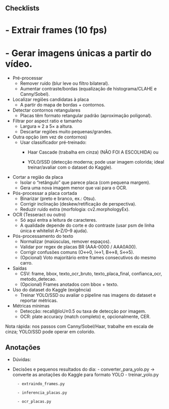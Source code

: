 ## Checklists
# - Extrair frames (10 fps)
#  - Gerar imagens únicas a partir do vídeo.
- Pré-processar
  - Remover ruído (blur leve ou filtro bilateral).
  - Aumentar contraste/bordas (equalização de histograma/CLAHE e Canny/Sobel).
- Localizar regiões candidatas à placa
  - A partir do mapa de bordas + contornos.
- Detectar contornos retangulares
  - Placas têm formato retangular padrão (aproximação poligonal).
- Filtrar por aspect ratio e tamanho
  - Largura ≈ 2 a 5× a altura.
  - Descartar regiões muito pequenas/grandes.
- Outra opção (em vez de contornos)
  - Usar classificador pré-treinado:
    - Haar Cascade (trabalha em cinza) (NÃO FOI A ESCOLHIDA) ou


    - YOLO/SSD (detecção moderna; pode usar imagem colorida; ideal treinar/avaliar com o dataset do Kaggle).
- Cortar a região da placa
  - Isolar o “retângulo” que parece placa (com pequena margem).
  - Gera uma nova imagem menor que vai para o OCR.
- Pós-processar a placa cortada
  - Binarizar (preto e branco, ex.: Otsu).
  - Corrigir inclinação (deskew/retificação de perspectiva).
  - Reduzir ruído extra (morfologia: cv2.morphologyEx).
- OCR (Tesseract ou outro)
  - Só aqui entra a leitura de caracteres.
  - A qualidade depende do corte e do contraste (usar psm de linha única e whitelist A–Z/0–9 ajuda).
- Pós-processamento do texto
  - Normalizar (maiúsculas, remover espaços).
  - Validar por regex de placas BR (AAA-0000 / AAA0A00).
  - Corrigir confusões comuns (O↔0, I↔1, B↔8, S↔5).
  - (Opcional) Voto majoritário entre frames consecutivos do mesmo carro.
- Saídas
  - CSV: frame, bbox, texto_ocr_bruto, texto_placa_final, confianca_ocr, metodo_detecao.
  - (Opcional) Frames anotados com bbox + texto.
- Uso do dataset do Kaggle (exigência)
  - Treinar YOLO/SSD ou avaliar o pipeline nas imagens do dataset e reportar métricas.
- Métricas mínimas
  - Detecção: recall@IoU≥0.5 ou taxa de detecção por imagem.
  - OCR: plate accuracy (match completo) e, opcionalmente, CER.

Nota rápida: nos passos com Canny/Sobel/Haar, trabalhe em escala de cinza; YOLO/SSD pode operar em colorido.


## Anotações
- Dúvidas:



- Decisões e pequenos resultados do dia:
        - converter_para_yolo.py → converte as anotações do Kaggle para formato YOLO
        -  treinar_yolo.py

        - extraindo_frames.py

        - inferencia_placas.py

        - ocr_placas.py


